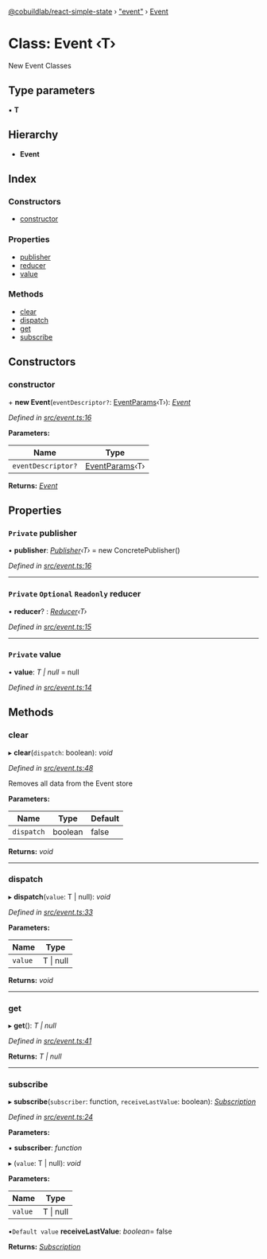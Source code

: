 [@cobuildlab/react-simple-state](../README.md) › ["event"](../modules/_event_.md) › [Event](_event_.event.md)

# Class: Event ‹**T**›

New Event Classes

## Type parameters

▪ **T**

## Hierarchy

* **Event**

## Index

### Constructors

* [constructor](_event_.event.md#constructor)

### Properties

* [publisher](_event_.event.md#private-publisher)
* [reducer](_event_.event.md#private-optional-readonly-reducer)
* [value](_event_.event.md#private-value)

### Methods

* [clear](_event_.event.md#clear)
* [dispatch](_event_.event.md#dispatch)
* [get](_event_.event.md#get)
* [subscribe](_event_.event.md#subscribe)

## Constructors

###  constructor

\+ **new Event**(`eventDescriptor?`: [EventParams](../modules/_event_.md#eventparams)‹T›): *[Event](_event_.event.md)*

*Defined in [src/event.ts:16](https://github.com/cobuildlab/react-simple-state/blob/0a311bb/src/event.ts#L16)*

**Parameters:**

Name | Type |
------ | ------ |
`eventDescriptor?` | [EventParams](../modules/_event_.md#eventparams)‹T› |

**Returns:** *[Event](_event_.event.md)*

## Properties

### `Private` publisher

• **publisher**: *[Publisher](../interfaces/_pub_sub_.publisher.md)‹T›* = new ConcretePublisher()

*Defined in [src/event.ts:16](https://github.com/cobuildlab/react-simple-state/blob/0a311bb/src/event.ts#L16)*

___

### `Private` `Optional` `Readonly` reducer

• **reducer**? : *[Reducer](../modules/_event_.md#reducer)‹T›*

*Defined in [src/event.ts:15](https://github.com/cobuildlab/react-simple-state/blob/0a311bb/src/event.ts#L15)*

___

### `Private` value

• **value**: *T | null* = null

*Defined in [src/event.ts:14](https://github.com/cobuildlab/react-simple-state/blob/0a311bb/src/event.ts#L14)*

## Methods

###  clear

▸ **clear**(`dispatch`: boolean): *void*

*Defined in [src/event.ts:48](https://github.com/cobuildlab/react-simple-state/blob/0a311bb/src/event.ts#L48)*

Removes all data from the Event store

**Parameters:**

Name | Type | Default |
------ | ------ | ------ |
`dispatch` | boolean | false |

**Returns:** *void*

___

###  dispatch

▸ **dispatch**(`value`: T | null): *void*

*Defined in [src/event.ts:33](https://github.com/cobuildlab/react-simple-state/blob/0a311bb/src/event.ts#L33)*

**Parameters:**

Name | Type |
------ | ------ |
`value` | T &#124; null |

**Returns:** *void*

___

###  get

▸ **get**(): *T | null*

*Defined in [src/event.ts:41](https://github.com/cobuildlab/react-simple-state/blob/0a311bb/src/event.ts#L41)*

**Returns:** *T | null*

___

###  subscribe

▸ **subscribe**(`subscriber`: function, `receiveLastValue`: boolean): *[Subscription](../interfaces/_pub_sub_.subscription.md)*

*Defined in [src/event.ts:24](https://github.com/cobuildlab/react-simple-state/blob/0a311bb/src/event.ts#L24)*

**Parameters:**

▪ **subscriber**: *function*

▸ (`value`: T | null): *void*

**Parameters:**

Name | Type |
------ | ------ |
`value` | T &#124; null |

▪`Default value`  **receiveLastValue**: *boolean*= false

**Returns:** *[Subscription](../interfaces/_pub_sub_.subscription.md)*
